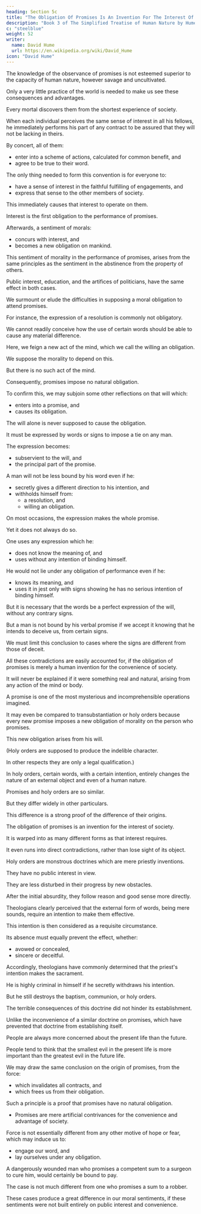 ```yaml
---
heading: Section 5c
title: "The Obligation Of Promises Is An Invention For The Interest Of Society"
description: "Book 3 of The Simplified Treatise of Human Nature by Hume"
c: "steelblue"
weight: 52
writer:
  name: David Hume
  url: https://en.wikipedia.org/wiki/David_Hume
icon: "David Hume"
---
```



The knowledge of the observance of promises is not esteemed superior to the capacity of human nature, however savage and uncultivated.

Only a very little practice of the world is needed to make us see these consequences and advantages.

Every mortal discovers them from the shortest experience of society.

When each individual perceives the same sense of interest in all his fellows, he immediately performs his part of any contract to be assured that they will not be lacking in theirs.

By concert, all of them:
- enter into a scheme of actions, calculated for common benefit, and
- agree to be true to their word.

The only thing needed to form this convention is for everyone to:
- have a sense of interest in the faithful fulfilling of engagements, and
- express that sense to the other members of society.

This immediately causes that interest to operate on them.

Interest is the first obligation to the performance of promises.


Afterwards, a sentiment of morals:
- concurs with interest, and
- becomes a new obligation on mankind.

This sentiment of morality in the performance of promises, arises from the same principles as the sentiment in the abstinence from the property of others.

Public interest, education, and the artifices of politicians, have the same effect in both cases.

We surmount or elude the difficulties in supposing a moral obligation to attend promises.

For instance, the expression of a resolution is commonly not obligatory.

We cannot readily conceive how the use of certain words should be able to cause any material difference.

Here, we feign a new act of the mind, which we call the willing an obligation.

We suppose the morality to depend on this.

But there is no such act of the mind.

Consequently, promises impose no natural obligation.

To confirm this, we may subjoin some other reflections on that will which:
- enters into a promise, and
- causes its obligation.

The will alone is never supposed to cause the obligation.

It must be expressed by words or signs to impose a tie on any man.

The expression becomes:
- subservient to the will, and
- the principal part of the promise.

A man will not be less bound by his word even if he:
- secretly gives a different direction to his intention, and
- withholds himself from:
  - a resolution, and
  - willing an obligation.

On most occasions, the expression makes the whole promise.

Yet it does not always do so.

One uses any expression which he:
- does not know the meaning of, and
- uses without any intention of binding himself.

He would not lie under any obligation of performance even if he:
- knows its meaning, and
- uses it in jest only with signs showing he has no serious intention of binding himself.

But it is necessary that the words be a perfect expression of the will, without any contrary signs.

But a man is not bound by his verbal promise if we accept it knowing that he intends to deceive us, from certain signs.

We must limit this conclusion to cases where the signs are different from those of deceit.

All these contradictions are easily accounted for, if the obligation of promises is merely a human invention for the convenience of society.

It will never be explained if it were something real and natural, arising from any action of the mind or body.


A promise is one of the most mysterious and incomprehensible operations imagined.

It may even be compared to transubstantiation or holy orders because every new promise imposes a new obligation of morality on the person who promises.

This new obligation arises from his will.

(Holy orders are supposed to produce the indelible character.

In other respects they are only a legal qualification.)

In holy orders, certain words, with a certain intention, entirely changes the nature of an external object and even of a human nature.

Promises and holy orders are so similar.

But they differ widely in other particulars.

This difference is a strong proof of the difference of their origins.

The obligation of promises is an invention for the interest of society.

It is warped into as many different forms as that interest requires.

It even runs into direct contradictions, rather than lose sight of its object.

Holy orders are monstrous doctrines which are mere priestly inventions.

They have no public interest in view.

They are less disturbed in their progress by new obstacles.

After the initial absurdity, they follow reason and good sense more directly.

Theologians clearly perceived that the external form of words, being mere sounds, require an intention to make them effective.

This intention is then considered as a requisite circumstance.

Its absence must equally prevent the effect, whether:
- avowed or concealed,
- sincere or deceitful.

Accordingly, theologians have commonly determined that the priest's intention makes the sacrament.

He is highly criminal in himself if he secretly withdraws his intention.

But he still destroys the baptism, communion, or holy orders.

The terrible consequences of this doctrine did not hinder its establishment.

Unlike the inconvenience of a similar doctrine on promises, which have prevented that doctrine from establishing itself.

People are always more concerned about the present life than the future.

People tend to think that the smallest evil in the present life is more important than the greatest evil in the future life.


We may draw the same conclusion on the origin of promises, from the force:
- which invalidates all contracts, and
- which frees us from their obligation.

Such a principle is a proof that promises have no natural obligation.
- Promises are mere artificial contrivances for the convenience and advantage of society.

Force is not essentially different from any other motive of hope or fear, which may induce us to:
- engage our word, and
- lay ourselves under any obligation.

A dangerously wounded man who promises a competent sum to a surgeon to cure him, would certainly be bound to pay.

The case is not much different from one who promises a sum to a robber.

These cases produce a great difference in our moral sentiments, if these sentiments were not built entirely on public interest and convenience.

